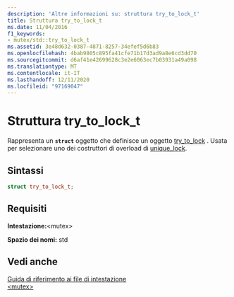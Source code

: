 ```yaml
---
description: 'Altre informazioni su: struttura try_to_lock_t'
title: Struttura try_to_lock_t
ms.date: 11/04/2016
f1_keywords:
- mutex/std::try_to_lock_t
ms.assetid: 3e48d632-0387-4871-8257-34efef5d6b83
ms.openlocfilehash: 4bab9805c895fa41cfe71b17d3ad9a8e6cd3dd70
ms.sourcegitcommit: d6af41e42699628c3e2e6063ec7b03931a49a098
ms.translationtype: MT
ms.contentlocale: it-IT
ms.lasthandoff: 12/11/2020
ms.locfileid: "97169047"
---
```

# <a name="try_to_lock_t-structure"></a>Struttura try_to_lock_t

Rappresenta un **`struct`** oggetto che definisce un oggetto [try_to_lock](../standard-library/mutex-functions.md#try_to_lock) . Usata per selezionare uno dei costruttori di overload di [unique_lock](../standard-library/unique-lock-class.md).

## <a name="syntax"></a>Sintassi

```cpp
struct try_to_lock_t;
```

## <a name="requirements"></a>Requisiti

**Intestazione:**\<mutex>

**Spazio dei nomi:** std

## <a name="see-also"></a>Vedi anche

[Guida di riferimento ai file di intestazione](../standard-library/cpp-standard-library-header-files.md)\
[\<mutex>](../standard-library/mutex.md)
